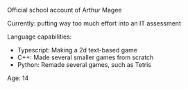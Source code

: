 Official school account of Arthur Magee

Currently: putting way too much effort into an IT assessment

Language capabilities:
- Typescript: Making a 2d text-based game
- C++: Made several smaller games from scratch
- Python: Remade several games, such as Tetris

Age: 14
